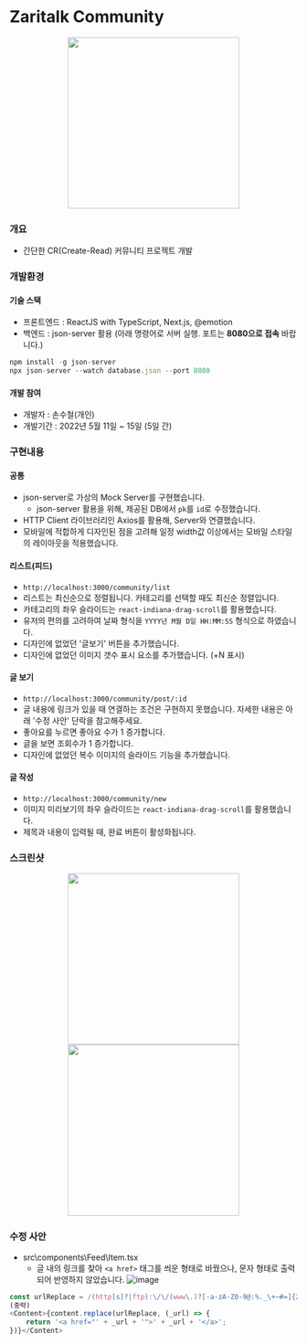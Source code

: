 # Zaritalk Community

<div align="center">
<img src="https://user-images.githubusercontent.com/87234410/168439590-4d79ad84-f48a-45ae-a4f4-177e118d56ec.png" width="300px">
</div>


### 개요
* 간단한 CR(Create-Read) 커뮤니티 프로젝트 개발

### 개발환경
#### 기술 스택
* 프론트엔드 : ReactJS with TypeScript, Next.js, @emotion
* 백엔드 : json-server 활용 (아래 명령어로 서버 실행. 포트는 **8080으로 접속** 바랍니다.)
```js
npm install -g json-server
npx json-server --watch database.json --port 8080
```

#### 개발 참여
* 개발자 : 손수철(개인)
* 개발기간 : 2022년 5월 11일 ~ 15일 (5일 간)

### 구현내용
#### 공통
* json-server로 가상의 Mock Server를 구현했습니다.
  * json-server 활용을 위해, 제공된 DB에서 ``pk``를 ``id``로 수정했습니다.
* HTTP Client 라이브러리인 Axios를 활용해, Server와 연결했습니다.
* 모바일에 적합하게 디자인된 점을 고려해 일정 width값 이상에서는 모바일 스타일의 레이아웃을 적용했습니다.

#### 리스트(피드)
* ```http://localhost:3000/community/list```
* 리스트는 최신순으로 정렬됩니다. 카테고리를 선택할 때도 최신순 정렬입니다.
* 카테고리의 좌우 슬라이드는 ``react-indiana-drag-scroll``를 활용했습니다.
* 유저의 편의를 고려하여 날짜 형식을 ``YYYY년 M월 D일 HH:MM:SS`` 형식으로 하였습니다.
* 디자인에 없었던 '글보기' 버튼을 추가했습니다.
* 디자인에 없었던 이미지 갯수 표시 요소를 추가했습니다. (+N 표시)

#### 글 보기
* ```http://localhost:3000/community/post/:id```
* 글 내용에 링크가 있을 때 연결하는 조건은 구현하지 못했습니다. 자세한 내용은 아래 '수정 사안' 단락을 참고해주세요.
* 좋아요를 누르면 좋아요 수가 1 증가합니다.
* 글을 보면 조회수가 1 증가합니다.
* 디자인에 없었던 복수 이미지의 슬라이드 기능을 추가했습니다.

#### 글 작성
* ```http://localhost:3000/community/new```
* 이미지 미리보기의 좌우 슬라이드는 ```react-indiana-drag-scroll```를 활용했습니다.
* 제목과 내용이 입력될 때, 완료 버튼이 활성화됩니다.

### 스크린샷
<div align="center">
<img src="https://user-images.githubusercontent.com/87234410/168433037-3151476c-ab66-4263-bd7e-bd7eafddf334.png" width="300px">
<img src="https://user-images.githubusercontent.com/87234410/168436122-b13c8155-945f-47de-bb2e-0420805b2344.png" width="300px">
</div>


### 수정 사안

* src\components\Feed\Item.tsx
  * 글 내의 링크를 찾아 ``<a href>`` 태그를 씌운 형태로 바꿨으나, 문자 형태로 출력되어 반영하지 않았습니다.
![image](https://user-images.githubusercontent.com/87234410/168432290-4882cccb-f9ff-4880-ba4a-55655ef3b4a2.png)
```typescript
const urlReplace = /(http[s]?|ftp):\/\/(www\.)?[-a-zA-Z0-9@:%._\+~#=]{2,256}\.[a-z]{2,6}/g;
(중략)
<Content>{content.replace(urlReplace, (_url) => {
    return '<a href="' + _url + '">' + _url + '</a>';
})}</Content>
```
